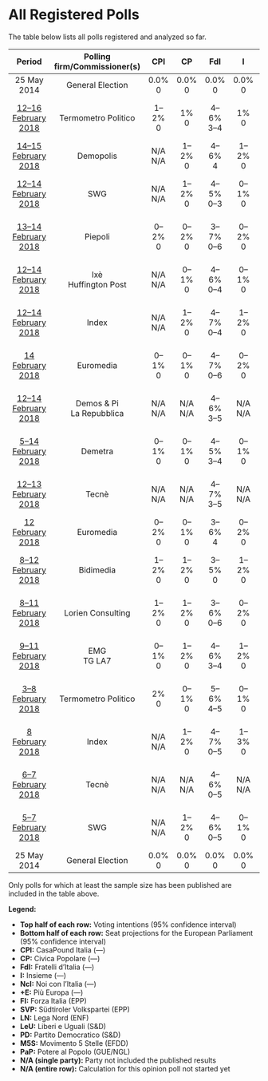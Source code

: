 # All Registered Polls

The table below lists all polls registered and analyzed so far.

| Period     | Polling firm/Commissioner(s) | CPI | CP | FdI | I | NcI | +E | FI | SVP | LN | LeU | PD | M5S | PaP |
|:----------:|:----------------------------:|:--:|:--:|:--:|:--:|:--:|:--:|:--:|:--:|:--:|:--:|:--:|:--:|:--:|
| 25 May 2014 | General Election | 0.0% <br> 0 | 0.0% <br> 0 | 0.0% <br> 0 | 0.0% <br> 0 | 0.0% <br> 0 | 0.0% <br> 0 | 0.0% <br> 0 | 0.0% <br> 0 | 0.0% <br> 0 | 0.0% <br> 0 | 0.0% <br> 0 | 0.0% <br> 0 | 0.0% <br> 0 |
| [12–16 February 2018](2018-02-16-TermometroPolitico.html) | Termometro Politico | 1–2% <br> 0 | 1% <br> 0 | 4–6% <br> 3–4 | 1% <br> 0 | 1–2% <br> 0 | 2–3% <br> 0 | 15–17% <br> 12–13 | N/A <br> N/A | 14–16% <br> 12–13 | 5–6% <br> 4–5 | 20–23% <br> 16–18 | 25–28% <br> 21–23 | 1–2% <br> 0 |
| [14–15 February 2018](2018-02-15-Demopolis.html) | Demopolis | N/A <br> N/A | 1–2% <br> 0 | 4–6% <br> 4 | 1–2% <br> 0 | 2–3% <br> 0 | 2–3% <br> 0 | 15–18% <br> 12 | N/A <br> N/A | 13–16% <br> 12 | 5–7% <br> 5 | 21–24% <br> 17 | 26–30% <br> 22 | N/A <br> N/A |
| [12–14 February 2018](2018-02-14-SWG.html) | SWG | N/A <br> N/A | 1–2% <br> 0 | 4–5% <br> 0–3 | 0–1% <br> 0 | 2–3% <br> 0 | 2–4% <br> 0 | 14–17% <br> 13 | N/A <br> N/A | 12–15% <br> 11–13 | 5–7% <br> 5–6 | 22–25% <br> 18–20 | 26–30% <br> 21–22 | 1% <br> 0 |
| [13–14 February 2018](2018-02-14-Piepoli.html) | Piepoli | 0–2% <br> 0 | 0–2% <br> 0 | 3–7% <br> 0–6 | 0–2% <br> 0 | 2–5% <br> 0–3 | 2–5% <br> 0 | 13–20% <br> 12–14 | N/A <br> N/A | 10–16% <br> 8–12 | 4–8% <br> 4–6 | 21–29% <br> 15–20 | 23–31% <br> 18–21 | N/A <br> N/A |
| [12–14 February 2018](2018-02-14-Ixè.html) | Ixè <br> Huffington Post | N/A <br> N/A | 0–1% <br> 0 | 4–6% <br> 0–4 | 0–1% <br> 0 | 1–3% <br> 0 | 3–5% <br> 0–3 | 16–21% <br> 14–15 | N/A <br> N/A | 9–13% <br> 9 | 5–8% <br> 5–6 | 19–24% <br> 16–20 | 25–31% <br> 20–23 | 1–3% <br> 0 |
| [12–14 February 2018](2018-02-14-Index.html) | Index | N/A <br> N/A | 1–2% <br> 0 | 4–7% <br> 0–4 | 1–2% <br> 0 | 2–4% <br> 0 | 1–4% <br> 0 | 14–19% <br> 13–16 | N/A <br> N/A | 12–16% <br> 11–13 | 4–8% <br> 5–6 | 20–26% <br> 17–18 | 25–31% <br> 20–22 | N/A <br> N/A |
| [14 February 2018](2018-02-14-Euromedia.html) | Euromedia | 0–1% <br> 0 | 0–1% <br> 0 | 4–7% <br> 0–6 | 0–2% <br> 0 | 1–4% <br> 0 | 1–4% <br> 0 | 15–20% <br> 13–16 | N/A <br> N/A | 12–17% <br> 9–12 | 4–8% <br> 4–6 | 19–25% <br> 15–20 | 24–30% <br> 21–25 | N/A <br> N/A |
| [12–14 February 2018](2018-02-14-DemosPi.html) | Demos & Pi <br> La Repubblica | N/A <br> N/A | N/A <br> N/A | 4–6% <br> 3–5 | N/A <br> N/A | N/A <br> N/A | 2–5% <br> 0–3 | 14–19% <br> 10–12 | N/A <br> N/A | 11–15% <br> 9–12 | 5–8% <br> 4–5 | 19–25% <br> 13–17 | 25–31% <br> 20–22 | N/A <br> N/A |
| [5–14 February 2018](2018-02-14-Demetra.html) | Demetra | 0–1% <br> 0 | 0–1% <br> 0 | 4–5% <br> 3–4 | 0–1% <br> 0 | 0–1% <br> 0 | 2–3% <br> 0 | 14–16% <br> 12–13 | N/A <br> N/A | 14–16% <br> 11–12 | 5–6% <br> 3–4 | 23–25% <br> 18 | 28–31% <br> 22–24 | 1–2% <br> 0 |
| [12–13 February 2018](2018-02-13-Tecnè.html) | Tecnè | N/A <br> N/A | N/A <br> N/A | 4–7% <br> 3–5 | N/A <br> N/A | 2–4% <br> 0–4 | 2–4% <br> 0 | 16–21% <br> 12–17 | N/A <br> N/A | 11–15% <br> 9–14 | 4–7% <br> 3–5 | 19–24% <br> 16–19 | 26–31% <br> 20–23 | N/A <br> N/A |
| [12 February 2018](2018-02-12-Euromedia.html) | Euromedia | 0–2% <br> 0 | 0–1% <br> 0 | 3–6% <br> 4 | 0–2% <br> 0 | 1–4% <br> 0 | 1–3% <br> 0 | 15–20% <br> 16 | N/A <br> N/A | 12–17% <br> 11 | 5–8% <br> 5 | 20–25% <br> 15 | 24–30% <br> 21 | N/A <br> N/A |
| [8–12 February 2018](2018-02-12-Bidimedia.html) | Bidimedia | 1–2% <br> 0 | 1–2% <br> 0 | 3–5% <br> 0 | 1–2% <br> 0 | 2–4% <br> 0 | 1–3% <br> 0 | 14–18% <br> 16 | N/A <br> N/A | 13–17% <br> 11–13 | 4–6% <br> 0 | 22–27% <br> 20–21 | 23–28% <br> 23–24 | 1–2% <br> 0 |
| [8–11 February 2018](2018-02-11-LorienConsulting.html) | Lorien Consulting | 1–2% <br> 0 | 1–2% <br> 0 | 3–6% <br> 0–6 | 0–2% <br> 0 | 1–2% <br> 0 | 1–2% <br> 0 | 16–20% <br> 12–16 | N/A <br> N/A | 10–14% <br> 7–14 | 4–7% <br> 3–5 | 21–26% <br> 14–23 | 25–30% <br> 21–23 | 2–4% <br> 0 |
| [9–11 February 2018](2018-02-11-EMG.html) | EMG <br> TG LA7 | 0–1% <br> 0 | 1–2% <br> 0 | 4–6% <br> 3–4 | 1–2% <br> 0 | 2–4% <br> 0 | 2–3% <br> 0 | 14–18% <br> 13–14 | N/A <br> N/A | 12–16% <br> 11 | 4–6% <br> 4–5 | 21–25% <br> 15–18 | 25–30% <br> 22–23 | 0–1% <br> 0 |
| [3–8 February 2018](2018-02-08-TermometroPolitico.html) | Termometro Politico | 2% <br> 0 | 0–1% <br> 0 | 5–6% <br> 4–5 | 0–1% <br> 0 | 2–3% <br> 0 | 2–3% <br> 0 | 14–17% <br> 12–13 | N/A <br> N/A | 14–16% <br> 11–13 | 5–6% <br> 3–5 | 21–23% <br> 15–18 | 25–28% <br> 20–23 | 1–2% <br> 0 |
| [8 February 2018](2018-02-08-Index.html) | Index | N/A <br> N/A | 1–2% <br> 0 | 4–7% <br> 0–5 | 1–3% <br> 0 | 2–4% <br> 0 | 1–3% <br> 0 | 13–18% <br> 10–15 | N/A <br> N/A | 12–17% <br> 9–13 | 5–8% <br> 4–6 | 21–27% <br> 15–20 | 24–30% <br> 19–24 | N/A <br> N/A |
| [6–7 February 2018](2018-02-07-Tecnè.html) | Tecnè | N/A <br> N/A | N/A <br> N/A | 4–6% <br> 0–5 | N/A <br> N/A | 2–4% <br> 0–3 | 1–3% <br> 0 | 16–21% <br> 13–17 | N/A <br> N/A | 11–15% <br> 9–12 | 4–7% <br> 3–6 | 20–25% <br> 14–19 | 25–31% <br> 20–24 | N/A <br> N/A |
| [5–7 February 2018](2018-02-07-SWG.html) | SWG | N/A <br> N/A | 1–2% <br> 0 | 4–6% <br> 0–5 | 0–1% <br> 0 | 1–3% <br> 0 | 2–4% <br> 0 | 14–18% <br> 11–14 | N/A <br> N/A | 11–15% <br> 9–12 | 5–8% <br> 4–6 | 21–25% <br> 16–19 | 26–30% <br> 20–25 | 0–1% <br> 0 |
| 25 May 2014 | General Election | 0.0% <br> 0 | 0.0% <br> 0 | 0.0% <br> 0 | 0.0% <br> 0 | 0.0% <br> 0 | 0.0% <br> 0 | 0.0% <br> 0 | 0.0% <br> 0 | 0.0% <br> 0 | 0.0% <br> 0 | 0.0% <br> 0 | 0.0% <br> 0 | 0.0% <br> 0 |

Only polls for which at least the sample size has been published are included in the table above.

**Legend:**
+ **Top half of each row:** Voting intentions (95% confidence interval)
+ **Bottom half of each row:** Seat projections for the European Parliament (95% confidence interval)
+ **CPI:** CasaPound Italia (—)
+ **CP:** Civica Popolare (—)
+ **FdI:** Fratelli d’Italia (—)
+ **I:** Insieme (—)
+ **NcI:** Noi con l’Italia (—)
+ **+E:** Più Europa (—)
+ **FI:** Forza Italia (EPP)
+ **SVP:** Südtiroler Volkspartei (EPP)
+ **LN:** Lega Nord (ENF)
+ **LeU:** Liberi e Uguali (S&D)
+ **PD:** Partito Democratico (S&D)
+ **M5S:** Movimento 5 Stelle (EFDD)
+ **PaP:** Potere al Popolo (GUE/NGL)
+ **N/A (single party):** Party not included the published results
+ **N/A (entire row):** Calculation for this opinion poll not started yet

